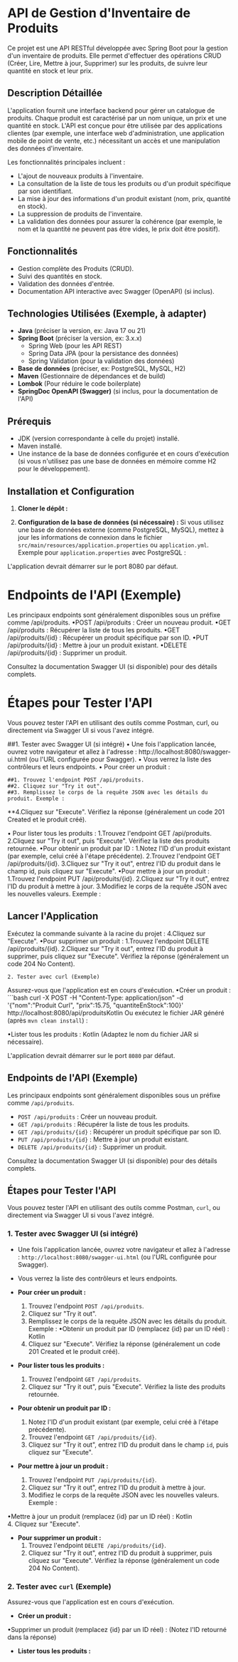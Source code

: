 # API de Gestion d'Inventaire de Produits

Ce projet est une API RESTful développée avec Spring Boot pour la gestion d'un inventaire de produits. Elle permet d'effectuer des opérations CRUD (Créer, Lire, Mettre à jour, Supprimer) sur les produits, de suivre leur quantité en stock et leur prix.

## Description Détaillée

L'application fournit une interface backend pour gérer un catalogue de produits. Chaque produit est caractérisé par un nom unique, un prix et une quantité en stock. L'API est conçue pour être utilisée par des applications clientes (par exemple, une interface web d'administration, une application mobile de point de vente, etc.) nécessitant un accès et une manipulation des données d'inventaire.

Les fonctionnalités principales incluent :
*   L'ajout de nouveaux produits à l'inventaire.
*   La consultation de la liste de tous les produits ou d'un produit spécifique par son identifiant.
*   La mise à jour des informations d'un produit existant (nom, prix, quantité en stock).
*   La suppression de produits de l'inventaire.
*   La validation des données pour assurer la cohérence (par exemple, le nom et la quantité ne peuvent pas être vides, le prix doit être positif).

## Fonctionnalités

*   Gestion complète des Produits (CRUD).
*   Suivi des quantités en stock.
*   Validation des données d'entrée.
*   Documentation API interactive avec Swagger (OpenAPI) (si inclus).

## Technologies Utilisées (Exemple, à adapter)

*   **Java** (préciser la version, ex: Java 17 ou 21)
*   **Spring Boot** (préciser la version, ex: 3.x.x)
    *   Spring Web (pour les API REST)
    *   Spring Data JPA (pour la persistance des données)
    *   Spring Validation (pour la validation des données)
*   **Base de données** (préciser, ex: PostgreSQL, MySQL, H2)
*   **Maven** (Gestionnaire de dépendances et de build)
*   **Lombok** (Pour réduire le code boilerplate)
*   **SpringDoc OpenAPI (Swagger)** (si inclus, pour la documentation de l'API)

## Prérequis

*   JDK (version correspondante à celle du projet) installé.
*   Maven installé.
*   Une instance de la base de données configurée et en cours d'exécution (si vous n'utilisez pas une base de données en mémoire comme H2 pour le développement).

## Installation et Configuration

1.  **Cloner le dépôt :**

2.  **Configuration de la base de données (si nécessaire) :**
    Si vous utilisez une base de données externe (comme PostgreSQL, MySQL), mettez à jour les informations de connexion dans le fichier `src/main/resources/application.properties` ou `application.yml`.
    Exemple pour `application.properties` avec PostgreSQL :


L'application devrait démarrer sur le port 8080 par défaut.

# Endpoints de l'API (Exemple)


Les principaux endpoints sont généralement disponibles sous un préfixe comme /api/produits.
•POST /api/produits : Créer un nouveau produit.
•GET /api/produits : Récupérer la liste de tous les produits.
•GET /api/produits/{id} : Récupérer un produit spécifique par son ID.
•PUT /api/produits/{id} : Mettre à jour un produit existant.
•DELETE /api/produits/{id} : Supprimer un produit.


Consultez la documentation Swagger UI (si disponible) pour des détails complets.

# Étapes pour Tester l'API

Vous pouvez tester l'API en utilisant des outils comme Postman, curl, ou directement via Swagger UI si vous l'avez intégré.





##1. Tester avec Swagger UI (si intégré)
• Une fois l'application lancée, ouvrez votre navigateur et allez à l'adresse : http://localhost:8080/swagger-ui.html (ou l'URL configurée pour Swagger).
• Vous verrez la liste des contrôleurs et leurs endpoints.
• Pour créer un produit :

	##1. Trouvez l'endpoint POST /api/produits.
	##2. Cliquez sur "Try it out".
	##3. Remplissez le corps de la requête JSON avec les détails du produit. Exemple :



**4.Cliquez sur "Execute". Vérifiez la réponse (généralement un code 201 Created et le produit créé).

• Pour lister tous les produits :
	1.Trouvez l'endpoint GET /api/produits.
	2.Cliquez sur "Try it out", puis "Execute". Vérifiez la liste des produits retournée.
•Pour obtenir un produit par ID :
	1.Notez l'ID d'un produit existant (par exemple, celui créé à l'étape précédente).
	2.Trouvez l'endpoint GET /api/produits/{id}.
	3.Cliquez sur "Try it out", entrez l'ID du produit dans le champ id, puis cliquez sur "Execute".
•Pour mettre à jour un produit :
	1.Trouvez l'endpoint PUT /api/produits/{id}.
	2.Cliquez sur "Try it out", entrez l'ID du produit à mettre à jour.
	3.Modifiez le corps de la requête JSON avec les nouvelles valeurs. Exemple :
## Lancer l'Application
Exécutez la commande suivante à la racine du projet :
	4.Cliquez sur "Execute".
•Pour supprimer un produit :
	1.Trouvez l'endpoint DELETE /api/produits/{id}.
	2.Cliquez sur "Try it out", entrez l'ID du produit à supprimer, puis cliquez sur "Execute". Vérifiez la réponse (généralement un code 204 No Content).


	2. Tester avec curl (Exemple)

Assurez-vous que l'application est en cours d'exécution.
•Créer un produit : ```bash curl -X POST -H "Content-Type: application/json" -d '{"nom":"Produit Curl", "prix":15.75, "quantiteEnStock":100}' http://localhost:8080/api/produitsKotlin Ou exécutez le fichier JAR généré (après `mvn clean install`) :

•Lister tous les produits :
Kotlin
(Adaptez le nom du fichier JAR si nécessaire).

L'application devrait démarrer sur le port `8080` par défaut.

## Endpoints de l'API (Exemple)

Les principaux endpoints sont généralement disponibles sous un préfixe comme `/api/produits`.

*   `POST /api/produits` : Créer un nouveau produit.
*   `GET /api/produits` : Récupérer la liste de tous les produits.
*   `GET /api/produits/{id}` : Récupérer un produit spécifique par son ID.
*   `PUT /api/produits/{id}` : Mettre à jour un produit existant.
*   `DELETE /api/produits/{id}` : Supprimer un produit.

Consultez la documentation Swagger UI (si disponible) pour des détails complets.

## Étapes pour Tester l'API

Vous pouvez tester l'API en utilisant des outils comme Postman, `curl`, ou directement via Swagger UI si vous l'avez intégré.

### 1. Tester avec Swagger UI (si intégré)

*   Une fois l'application lancée, ouvrez votre navigateur et allez à l'adresse : `http://localhost:8080/swagger-ui.html` (ou l'URL configurée pour Swagger).
*   Vous verrez la liste des contrôleurs et leurs endpoints.


*   **Pour créer un produit :**
    1.  Trouvez l'endpoint `POST /api/produits`.
    2.  Cliquez sur "Try it out".
    3.  Remplissez le corps de la requête JSON avec les détails du produit. Exemple :
•Obtenir un produit par ID (remplacez {id} par un ID réel) :
Kotlin    
    4.  Cliquez sur "Execute". Vérifiez la réponse (généralement un code 201 Created et le produit créé).


*   **Pour lister tous les produits :**
    1.  Trouvez l'endpoint `GET /api/produits`.
    2.  Cliquez sur "Try it out", puis "Execute". Vérifiez la liste des produits retournée.
*   **Pour obtenir un produit par ID :**
    1.  Notez l'ID d'un produit existant (par exemple, celui créé à l'étape précédente).
    2.  Trouvez l'endpoint `GET /api/produits/{id}`.
    3.  Cliquez sur "Try it out", entrez l'ID du produit dans le champ `id`, puis cliquez sur "Execute".


*   **Pour mettre à jour un produit :**
    1.  Trouvez l'endpoint `PUT /api/produits/{id}`.
    2.  Cliquez sur "Try it out", entrez l'ID du produit à mettre à jour.
    3.  Modifiez le corps de la requête JSON avec les nouvelles valeurs. Exemple :

•Mettre à jour un produit (remplacez {id} par un ID réel) :
Kotlin    
    4.  Cliquez sur "Execute".

*   **Pour supprimer un produit :**
    1.  Trouvez l'endpoint `DELETE /api/produits/{id}`.
    2.  Cliquez sur "Try it out", entrez l'ID du produit à supprimer, puis cliquez sur "Execute". Vérifiez la réponse (généralement un code 204 No Content).

### 2. Tester avec `curl` (Exemple)

Assurez-vous que l'application est en cours d'exécution.

*   **Créer un produit :**

•Supprimer un produit (remplacez {id} par un ID réel) :    (Notez l'ID retourné dans la réponse)

*   **Lister tous les produits :**
    
    